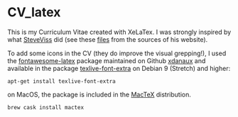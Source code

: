 # CV_latex

This is my Curriculum Vitae created with XeLaTex. I was strongly inspired by
what [SteveViss](https://github.com/SteveViss) did (see these [files](https://github.com/SteveViss/steveviss.github.com/tree/dev/public/_cv)
from the sources of his website).

To add some icons in the CV (they do improve the visual grepping!), I used the
[fontawesome-latex](https://github.com/xdanaux/fontawesome-latex) package
maintained on Github [xdanaux](https://github.com/xdanaux) and available in the
package
[texlive-font-extra](https://packages.debian.org/fr/stretch/texlive-fonts-extra)
on Debian 9 (Stretch) and higher:

```
apt-get install texlive-font-extra
```

on MacOS, the package is included in the [MacTeX](http://www.tug.org/mactex/)
distribution.

```
brew cask install mactex
```

